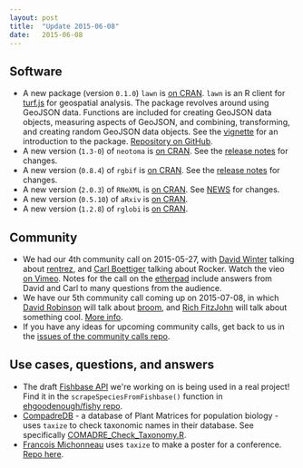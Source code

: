 ```yaml
---
layout: post
title:  "Update 2015-06-08"
date:   2015-06-08
---
```


## Software

* A new package (version `0.1.0`) `lawn` is [on CRAN](http://cran.rstudio.com/web/packages/lawn/). `lawn` is an R client for [turf.js](http://turfjs.org/) for geospatial analysis. The package revolves around using GeoJSON data. Functions are included for creating GeoJSON data objects, measuring aspects of GeoJSON, and combining, transforming, and creating random GeoJSON data objects. See the [vignette](http://cran.rstudio.com/web/packages/lawn/vignettes/lawn_vignette.html) for an introduction to the package. [Repository on GitHub](https://github.com/ropensci/lawn).
* A new version (`1.3-0`) of `neotoma` is [on CRAN](http://cran.rstudio.com/web/packages/neotoma/). See the [release notes](https://github.com/ropensci/neotoma/releases/tag/v1.3.0) for changes.
* A new version (`0.8.4`) of `rgbif` is [on CRAN](http://cran.rstudio.com/web/packages/rgbif/). See the [release notes](https://github.com/ropensci/rgbif/releases/tag/v0.8.4) for changes.
* A new version (`2.0.3`) of `RNeXML` is [on CRAN](http://cran.rstudio.com/web/packages/RNeXML/). See [NEWS](http://cran.rstudio.com/web/packages/RNeXML/NEWS) for changes.
* A new version (`0.5.10`) of `aRxiv` is [on CRAN](http://cran.rstudio.com/web/packages/aRxiv/).
* A new version (`1.2.8`) of `rglobi` is [on CRAN](http://cran.rstudio.com/web/packages/rglobi/).

## Community

* We had our 4th community call on 2015-05-27, with [David Winter](http://sciblogs.co.nz/the-atavism/) talking about [rentrez](https://github.com/ropensci/rentrez), and [Carl Boettiger](http://www.carlboettiger.info/) talking about Rocker. Watch the vieo [on Vimeo](https://vimeo.com/129182308). Notes for the call on the [etherpad](https://ropensci.etherpad.mozilla.org/comm-call-05-27) include answers from David and Carl to many questions from the audience.
* We have our 5th community call coming up on 2015-07-08, in which [David Robinson](http://varianceexplained.org/) will talk about [broom](https://github.com/dgrtwo/broom), and [Rich FitzJohn](http://richfitz.github.io/) will talk about something cool. [More info](https://github.com/ropensci/commcalls/issues/5).
* If you have any ideas for upcoming community calls, get back to us in the [issues of the community calls repo](https://github.com/ropensci/commcalls/issues).

## Use cases, questions, and answers

* The draft [Fishbase API](https://github.com/ropensci/fishbaseapi) we're working on is being used in a real project! Find it in the `scrapeSpeciesFromFishbase()` function in [ehgoodenough/fishy repo](https://github.com/ehgoodenough/fishy/blob/master/20fish.js).
* [CompadreDB](https://github.com/jonesor/compadreDB) - a database of Plant Matrices for population biology - uses `taxize` to check taxonomic names in their database. See specifically [COMADRE_Check_Taxonomy.R](https://github.com/jonesor/compadreDB/blob/master/Scripts/COMADRE_Check_Taxonomy.R).
* [Francois Michonneau](https://www.flmnh.ufl.edu/malacology/michonneau.htm) uses `taxize` to make a poster for a conference. [Repo here](https://github.com/fmichonneau/inat-poster).
